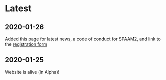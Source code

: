 # Latest

## 2020-01-26

Added this page for latest news, a code of conduct for SPAAM2, and link to the [registration form](spaam2/README#registration-of-interest)

## 2020-01-25

Website is alive (in Alpha)!